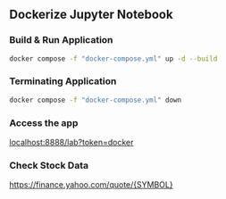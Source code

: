 ## Dockerize Jupyter Notebook

### Build & Run Application
```sh
docker compose -f "docker-compose.yml" up -d --build
```

### Terminating Application
```sh
docker compose -f "docker-compose.yml" down
```

### Access the app
[localhost:8888/lab?token=docker](http://localhost:8888/lab?token=docker)


### Check Stock Data
https://finance.yahoo.com/quote/{SYMBOL}